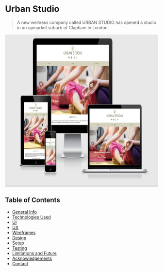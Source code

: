 # Urban Studio
> A new wellness company called URBAN STUDIO has opened a studio in an upmarket suburb of Clapham in London.

<p float="center">
  <img src="readme/images/wf_screenshot1.png" alt="Website Screen Shots" width="900" height="500"/>

## Table of Contents
* [General Info](#general-information)
* [Technologies Used](#technologies-used)
* [UI](#user-interface)
* [UX](#user-experience)
* [Wireframes](#wire-frames)
* [Design](#Site-Design)
* [Setup](#setup)
* [Testing](#Testing-and-Code-Validation)
* [Limitations and Future](#Limitations-and-Future-of-the-site)
* [Acknowledgements](#Acknowledgements)
* [Contact](#contact)